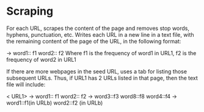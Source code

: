 # Scraping

For	each URL,	scrapes	the	content	of the	page and removes	stop words, hyphens, punctuation,	etc.
Writes each	URL in a new line in	a	 text	 file, with	 the	remaining	content	of	the	page of	the	URL,	in	the	following	format:

<URL1> -> word1:: f1 word2:: f2
Where	f1 is	the	frequency	of	word1	in	URL1,	f2	is	the	frequency	of	word2	in	URL1

If	there	are	more	webpages	in	the	seed	URL,	uses a tab	for	listing	
those	subsequent	URLs.	Thus,	if	URL1 has	2	URLs	listed	in	that	page,	then	the	text	file	will	include:

<	URL1> -> word1:: f1  word2:: f2
    <URLa> -> word3::f3	 word8::f8  word4::f4
    <URLb> -> word1::f1(in URLb)  word2::f2	(in	URLb)
